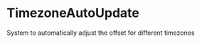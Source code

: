 TimezoneAutoUpdate
==================

System to automatically adjust the offset for different timezones
